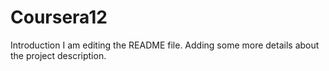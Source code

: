 # Coursera12
Introduction
I am editing the README file. Adding some more details about the project description.
